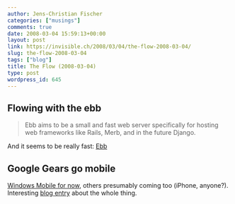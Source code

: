 ```yaml
---
author: Jens-Christian Fischer
categories: ["musings"]
comments: true
date: 2008-03-04 15:59:13+00:00
layout: post
link: https://invisible.ch/2008/03/04/the-flow-2008-03-04/
slug: the-flow-2008-03-04
tags: ["blog"]
title: The Flow (2008-03-04)
type: post
wordpress_id: 645
---
```


Flowing with the ebb
--------------------

> Ebb aims to be a small and fast web server specifically for hosting web frameworks like Rails, Merb, and in the future Django.

And it seems to be really fast: [Ebb][1]

Google Gears go mobile
----------------------

[Windows Mobile for now][2], others presumably coming too (iPhone, anyone?). Interesting [blog entry][3] about the whole thing.



[1]: https://ebb.rubyforge.org/
[2]: https://code.google.com/apis/gears/mobile.html
[3]: https://google-code-updates.blogspot.com/
